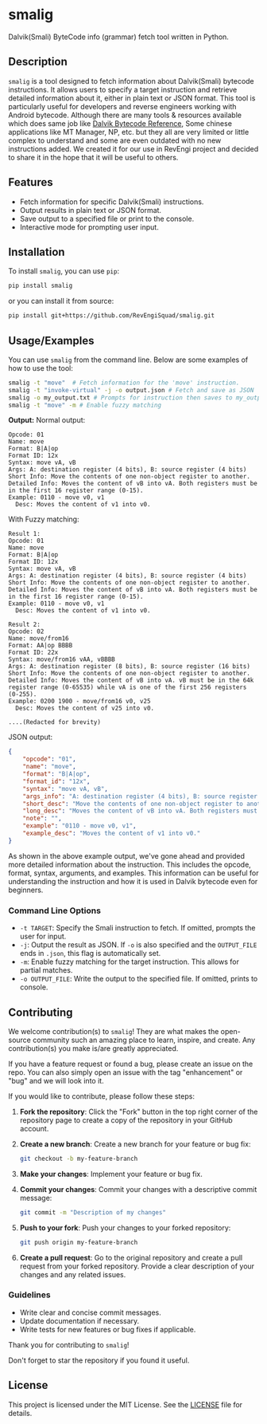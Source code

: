 # smalig

Dalvik(Smali) ByteCode info (grammar) fetch tool written in Python.

## Description

`smalig` is a tool designed to fetch information about Dalvik(Smali) bytecode instructions. It allows users to specify a target instruction and retrieve detailed information about it, either in plain text or JSON format. This tool is particularly useful for developers and reverse engineers working with Android bytecode. Although there are many tools & resources available which does same job like [Dalvik Bytecode Reference](https://source.android.com/devices/tech/dalvik/dalvik-bytecode), Some chinese applications like MT Manager, NP, etc. but they all are very limited or little complex to understand and some are even outdated with no new instructions added. We created it for our use in RevEngi project and decided to share it in the hope that it will be useful to others.

## Features

- Fetch information for specific Dalvik(Smali) instructions.
- Output results in plain text or JSON format.
- Save output to a specified file or print to the console.
- Interactive mode for prompting user input.


## Installation

To install `smalig`, you can use `pip`:

```sh
pip install smalig
```

or you can install it from source:

```sh
pip install git+https://github.com/RevEngiSquad/smalig.git
```

## Usage/Examples

You can use `smalig` from the command line. Below are some examples of how to use the tool:

```sh
smalig -t "move"  # Fetch information for the 'move' instruction.
smalig -t "invoke-virtual" -j -o output.json # Fetch and save as JSON
smalig -o my_output.txt # Prompts for instruction then saves to my_output.txt
smalig -t "move" -m # Enable fuzzy matching
```

**Output:**
Normal output:
```plaintext
Opcode: 01
Name: move
Format: B|A|op
Format ID: 12x
Syntax: move vA, vB
Args: A: destination register (4 bits), B: source register (4 bits)
Short Info: Move the contents of one non-object register to another.
Detailed Info: Moves the content of vB into vA. Both registers must be in the first 16 register range (0-15).
Example: 0110 - move v0, v1
  Desc: Moves the content of v1 into v0.
```

With Fuzzy matching:
```plaintext
Result 1:
Opcode: 01
Name: move
Format: B|A|op
Format ID: 12x
Syntax: move vA, vB
Args: A: destination register (4 bits), B: source register (4 bits)
Short Info: Move the contents of one non-object register to another.
Detailed Info: Moves the content of vB into vA. Both registers must be in the first 16 register range (0-15).
Example: 0110 - move v0, v1
  Desc: Moves the content of v1 into v0.

Result 2:
Opcode: 02
Name: move/from16
Format: AA|op BBBB
Format ID: 22x
Syntax: move/from16 vAA, vBBBB
Args: A: destination register (8 bits), B: source register (16 bits)
Short Info: Move the contents of one non-object register to another.
Detailed Info: Moves the content of vB into vA. vB must be in the 64k register range (0-65535) while vA is one of the first 256 registers (0-255).
Example: 0200 1900 - move/from16 v0, v25
  Desc: Moves the content of v25 into v0.

....(Redacted for brevity)
```

JSON output:
```json
{
    "opcode": "01",
    "name": "move",
    "format": "B|A|op",
    "format_id": "12x",
    "syntax": "move vA, vB",
    "args_info": "A: destination register (4 bits), B: source register (4 bits)",
    "short_desc": "Move the contents of one non-object register to another.",
    "long_desc": "Moves the content of vB into vA. Both registers must be in the first 16 register range (0-15).",
    "note": "",
    "example": "0110 - move v0, v1",
    "example_desc": "Moves the content of v1 into v0."
}
```

As shown in the above example output, we've gone ahead and provided more detailed information about the instruction. This includes the opcode, format, syntax, arguments, and examples. This information can be useful for understanding the instruction and how it is used in Dalvik bytecode even for beginners.

### Command Line Options

- `-t TARGET`: Specify the Smali instruction to fetch. If omitted, prompts the user for input.
- `-j`: Output the result as JSON. If `-o` is also specified and the `OUTPUT_FILE` ends in `.json`, this flag is automatically set.
- `-m`: Enable fuzzy matching for the target instruction. This allows for partial matches.
- `-o OUTPUT_FILE`: Write the output to the specified file. If omitted, prints to console.

## Contributing
We welcome contribution(s) to `smalig`! They are what makes the open-source community such an amazing place to learn, inspire, and create. Any contribution(s) you make is/are greatly appreciated.

If you have a feature request or found a bug, please create an issue on the repo. You can also simply open an issue with the tag "enhancement" or "bug" and we will look into it.

If you would like to contribute, please follow these steps:

1. **Fork the repository**: Click the "Fork" button in the top right corner of the repository page to create a copy of the repository in your GitHub account.

2. **Create a new branch**: Create a new branch for your feature or bug fix:
    ```sh
    git checkout -b my-feature-branch
    ```

3. **Make your changes**: Implement your feature or bug fix.

4. **Commit your changes**: Commit your changes with a descriptive commit message:
    ```sh
    git commit -m "Description of my changes"
    ```

5. **Push to your fork**: Push your changes to your forked repository:
    ```sh
    git push origin my-feature-branch
    ```

6. **Create a pull request**: Go to the original repository and create a pull request from your forked repository. Provide a clear description of your changes and any related issues.

### Guidelines

- Write clear and concise commit messages.
- Update documentation if necessary.
- Write tests for new features or bug fixes if applicable.

Thank you for contributing to `smalig`!

Don't forget to star the repository if you found it useful.

## License

This project is licensed under the MIT License. See the [LICENSE](LICENSE) file for details.

